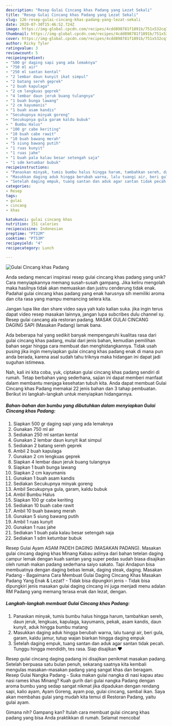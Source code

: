 ```yaml
---
description: "Resep Gulai Cincang khas Padang yang Lezat Sekali"
title: "Resep Gulai Cincang khas Padang yang Lezat Sekali"
slug: 126-resep-gulai-cincang-khas-padang-yang-lezat-sekali
date: 2020-07-30T15:46:52.724Z
image: https://img-global.cpcdn.com/recipes/4cdd898781f1891b/751x532cq70/gulai-cincang-khas-padang-foto-resep-utama.jpg
thumbnail: https://img-global.cpcdn.com/recipes/4cdd898781f1891b/751x532cq70/gulai-cincang-khas-padang-foto-resep-utama.jpg
cover: https://img-global.cpcdn.com/recipes/4cdd898781f1891b/751x532cq70/gulai-cincang-khas-padang-foto-resep-utama.jpg
author: Ricky Tyler
ratingvalue: 3
reviewcount: 5
recipeingredient:
- "500 gr daging sapi yang ada lemaknya"
- "750 ml air"
- "250 ml santan kental"
- "2 lembar daun kunyit ikat simpul"
- "2 batang sereh geprek"
- "2 buah kapulaga"
- "2 cm lengkuas geprek"
- "4 lembar daun jeruk buang tulangnya"
- "1 buah bunga lawang"
- "2 cm kayumanis"
- "1 buah asam kandis"
- "Secukupnya minyak goreng"
- "Secukupnya gula garam kaldu bubuk"
- " Bumbu Halus"
- "100 gr cabe keriting"
- "10 buah cabe rawit"
- "10 buah bawang merah"
- "5 siung bawang putih"
- "1 ruas kunyit"
- "1 ruas jahe"
- "1 buah pala kalau besar setengah saja"
- "1 sdm ketumbar bubuk"
recipeinstructions:
- "Panaskan minyak, tumis bumbu halus hingga harum, tambahkan sereh, daun jeruk, lengkuas, kapulaga, kayumanis, pekak, asam kandis, daun kunyit, aduk hingga bumbu matang"
- "Masukkan daging aduk hingga berubah warna, lalu tuangi air, beri gula, garam, kaldu jamur, tutup wajan biarkan hingga daging empuk"
- "Setelah daging empuk, tuang santan dan aduk agar santan tidak pecah. Tunggu hingga mendidih, tes rasa. Siap disajikan ❤️"
categories:
- Resep
tags:
- gulai
- cincang
- khas

katakunci: gulai cincang khas 
nutrition: 151 calories
recipecuisine: Indonesian
preptime: "PT32M"
cooktime: "PT53M"
recipeyield: "4"
recipecategory: Lunch

---
```



![Gulai Cincang khas Padang](https://img-global.cpcdn.com/recipes/4cdd898781f1891b/751x532cq70/gulai-cincang-khas-padang-foto-resep-utama.jpg)

Anda sedang mencari inspirasi resep gulai cincang khas padang yang unik? Cara menyiapkannya memang susah-susah gampang. Jika keliru mengolah maka hasilnya tidak akan memuaskan dan justru cenderung tidak enak. Padahal gulai cincang khas padang yang enak harusnya sih memiliki aroma dan cita rasa yang mampu memancing selera kita.

Jangan lupa like dan share video saya yah kalo kalian suka. jika ingin terus dapat video resep masakan lainnya, jangan lupa subcribes dulu channel sy. Resep gulai cancang ala restoran padang. MASAK GULAI CINCANG DAGING SAPI (Masakan Padang) lamak bana.

Ada beberapa hal yang sedikit banyak mempengaruhi kualitas rasa dari gulai cincang khas padang, mulai dari jenis bahan, kemudian pemilihan bahan segar hingga cara membuat dan menghidangkannya. Tidak usah pusing jika ingin menyiapkan gulai cincang khas padang enak di mana pun anda berada, karena asal sudah tahu triknya maka hidangan ini dapat jadi suguhan istimewa.


Nah, kali ini kita coba, yuk, ciptakan gulai cincang khas padang sendiri di rumah. Tetap berbahan yang sederhana, sajian ini dapat memberi manfaat dalam membantu menjaga kesehatan tubuh kita. Anda dapat membuat Gulai Cincang khas Padang memakai 22 jenis bahan dan 3 tahap pembuatan. Berikut ini langkah-langkah untuk menyiapkan hidangannya.

<!--inarticleads1-->

##### Bahan-bahan dan bumbu yang dibutuhkan dalam menyiapkan Gulai Cincang khas Padang:

1. Siapkan 500 gr daging sapi yang ada lemaknya
1. Gunakan 750 ml air
1. Sediakan 250 ml santan kental
1. Gunakan 2 lembar daun kunyit ikat simpul
1. Sediakan 2 batang sereh geprek
1. Ambil 2 buah kapulaga
1. Gunakan 2 cm lengkuas geprek
1. Siapkan 4 lembar daun jeruk buang tulangnya
1. Siapkan 1 buah bunga lawang
1. Siapkan 2 cm kayumanis
1. Gunakan 1 buah asam kandis
1. Sediakan Secukupnya minyak goreng
1. Ambil Secukupnya gula, garam, kaldu bubuk
1. Ambil  Bumbu Halus
1. Siapkan 100 gr cabe keriting
1. Sediakan 10 buah cabe rawit
1. Ambil 10 buah bawang merah
1. Gunakan 5 siung bawang putih
1. Ambil 1 ruas kunyit
1. Gunakan 1 ruas jahe
1. Sediakan 1 buah pala kalau besar setengah saja
1. Sediakan 1 sdm ketumbar bubuk


Resep Gulai Ayam ASAM PADEH DAGING (MASAKAN PADANG). Masakan gulai cincang daging khas Minang Kabau aslinya dari bahan tetelan daging campur lemak dengan kuah santan yang super pedas sudah biasa disajikan oleh rumah makan padang sederhana saiyo sakato. Tapi Andapun bisa membuatnya dengan daging bebas lemak, daging steak, daging. Masakan Padang - Bagaimana Cara Membuat Gulai Daging Cincang Khas Masakan Padang Yang Enak &amp; Lezat? - Tidak bisa dipungkiri jenis - Tidak bisa dipungkiri jenis masakan gulai daging cincang ini juga menjadi menu adalan RM Padang yang memang terasa enak dan lezat, dengan. 

<!--inarticleads2-->

##### Langkah-langkah membuat Gulai Cincang khas Padang:

1. Panaskan minyak, tumis bumbu halus hingga harum, tambahkan sereh, daun jeruk, lengkuas, kapulaga, kayumanis, pekak, asam kandis, daun kunyit, aduk hingga bumbu matang
1. Masukkan daging aduk hingga berubah warna, lalu tuangi air, beri gula, garam, kaldu jamur, tutup wajan biarkan hingga daging empuk
1. Setelah daging empuk, tuang santan dan aduk agar santan tidak pecah. Tunggu hingga mendidih, tes rasa. Siap disajikan ❤️


Resep gulai cincang daging padang ini disajikan penikmat masakan padang. Setelah berpuasa satu bulan penuh, sekarang saatnya kita kembali mengulas masakan-masakan padang yang sangat khas dan beragam. Resep Gulai Nangka Padang - Suka makan gulai nangka di nasi kapau atau nasi rames khas Minang? Kuah gurih dari gulai nangka Padang dengan aroma bumbu yang sedap sangat nikmat jika dipadukan dengan rendang sapi, kalio ayam, Ayam Goreng, ayam pop, gulai cincang, sambal ikan. Saya akan membahas gulai yang mudah kita temui di Restoran Padang, yaitu gulai ayam. 

Gimana nih? Gampang kan? Itulah cara membuat gulai cincang khas padang yang bisa Anda praktikkan di rumah. Selamat mencoba!
